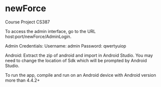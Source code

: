 # newForce
Course Project CS387

To access the admin interface, go to the URL host:port/newForce/AdminLogin.

Admin Credentials:
Username: admin
Password: qwertyuiop

Android: 
Extract the zip of android and import in Android Studio.
You may need to change  the location of Sdk which will be prompted by Android Studio.

To run the app, compile and run on an Android device with Android version more than 4.4.2+ 
